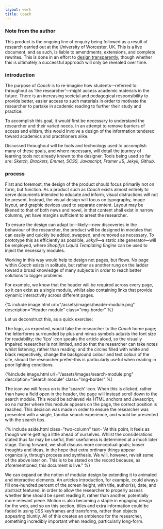 ```yaml
---
layout: work
title: Coach
---
```

### Note from the author

This product is the ongoing line of enquiry being followed as a result of research carried out at the University of Worcester, UK. This is a live document, and as such, is liable to amendments, extensions, and complete rewrites. This is done in an effort to [design transparently](/2014/10/24/designing-in-the-open/), though whether this is ultimately a successful approach will only be revealed over time. 

### introduction

The purpose of *Coach* is to re-imagine how students—referred to throughout as 'the researcher'—might access academic materials in the future. There is an increasing societal and pedagogical responsibility to provide better, easier access to such materials in order to motivate the researcher to partake in academic reading to further their study and practice.

To accomplish this goal, it would first be necessary to understand the researcher and their varied needs. In an attempt to remove barriers of access and elitism, this would involve a design of the information tendered toward academics and practitioners alike.

Discussed throughout will be tools and technology used to accomplish many of these goals, and where necessary, will detail the journey of learning tools not already known to the designer. Tools being used so far are: *Sketch, Brackets, Emmet, SCSS, Javascript, Framer JS, Jekyll, Github.*

### process

First and foremost, the design of the product should focus primarily not on form, but function. As a product such as *Coach* exists almost entirely to serve documents intended to educate and inform, visual distractions will not be present. Instead, the visual design will focus on typography, image layout, and graphic devices used to separate content. Layout may be likened to that of both news and novel, in that content shall exist in narrow columns, yet have margins sufficient to arrest the researcher. 

To ensure the design can adapt to—likely—new discoveries in the behaviour of the researcher, the product will be designed in modules that can easily and quickly be added, swapped, and removed as necessary. To prototype this as efficiently as possible, *Jekyll*—a static site generator—will be employed, where *Shopifys Liquid Templating Engine* can be used to inject the necessary modules.

Working in this way would help to design not pages, but flows. No page within *Coach* exists in solitude, but rather as another rung on the ladder toward a broad knowledge of many subjects in order to reach better solutions to bigger problems. 

For example, we know that the header will be required across every page, so it can exist as a single module, whilst also containing links that provide dynamic interactivity across different pages. 

{% include image.html url="/assets/images/header-module.png" description="Header module" class="img-border" %}

Let us deconstruct this, as a quick exercise:

The logo, as expected, would take the researcher to the *Coach* home page; the letterforms surrounded by plus and minus symbols adjusts the font size for readability; the 'lips' icon speaks the article aloud, so the visually impaired researcher is not limited, and so that the researcher can take notes whilst listening, rather than reading; and the circles filled with white and black respectively, change the background colour and text colour of the site, should the researcher prefer–this is particularly useful when reading in poor lighting conditions. 

{%include image.html url="/assets/images/search-module.png" description="Search module" class="img-border" %}

The icon we will focus on is the 'search' icon. When this is clicked, rather than have a field open in the header, the page will instead scroll down to the search module. This would be achieved via HTML anchors and Javascript, so no matter where this module appears on the page, the correct position is reached. This decision was made in order to ensure the researcher was presented with a single, familiar search experience, and would be presented with the search tips.

{% include aside.html class="two-column" text="At this point, it feels as though we're getting a little ahead of ourselves. Whilst the considerations stated thus far may be useful, their usefulness is determined at a much later stage. Going forward, we shall discuss more conceptual goals; looser thoughts and ideas, in the hope that extra ordinary things appear organically, through process and synthesis. We will, however, revisit some of the above later on. This is to be stated on the record because, as aforementioned, this document is live." %}

We can expand on the notion of modular design by extending it to animated and interactive elements. An articles introduction, for example, could always fill one-hundred percent of the screen height, with title, author(s), date, and abstract featured, in order to allow the researcher to properly assess whether time should be spent reading it, rather than another, potentially more relevant piece. Motion is also becoming a staple in engaging design for the web, and so on this section, titles and extra information could be faded in using CSS keyframes and transforms, rather than objects appearing bluntly. All of this creates an ambience for the researcher, something incredibly important when reading, particularly long-form.





